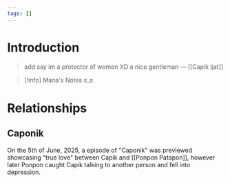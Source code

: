 ```yaml
---
tags: []
---
```

# Introduction
> add say im a protector of women XD a nice gentleman
> — [[Capik Ijat]]

> [!info] Mana's Notes
> ಠ_ಠ

# Relationships
## Caponik
On the 5th of June, 2025, a episode of "Caponik" was previewed showcasing "true love" between Capik and [[Ponpon Patapon]], however later Ponpon caught Capik talking to another person and fell into depression.